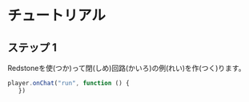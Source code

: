 # チュートリアル

## ステップ 1
Redstoneを使(つか)って閉(しめ)回路(かいろ)の例(れい)を作(つく)ります。

```javascript
player.onChat("run", function () {
   })
```